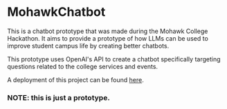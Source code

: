 # MohawkChatbot

This is a chatbot prototype that was made during the Mohawk College Hackathon. It aims to provide a prototype of how LLMs can be used to improve student campus life by creating better chatbots.

This prototype uses OpenAI's API to create a chatbot specifically targeting questions related to the college services and events.

A deployment of this project can be found [here](https://chatbot-mohawk.onrender.com).

### NOTE: this is just a prototype.
